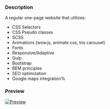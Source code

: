 ### Description
A regular one-page website that utilizes:
- CSS Selectors
- CSS Pseudo classes
- SCSS
- Animations (wow.js, animate.css, tns carousel)
- Fonts
- Responsive/Adaptive
- Gulp
- Bootstrap
- BEM principles
- SEO optimization
- Google maps integration%

### Preview
[![Preview]()](https://drive.google.com/file/d/1Y-Q3haDmfygEpJXSS1eUhqkpg3rRBTex/view)
